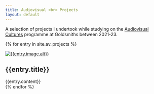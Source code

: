 ```yaml
---
title: Audiovisual <br> Projects
layout: default
---
```

<div id="banner-map" class="map"></div>

<section class = "projects">
  <section class = "description" markdown="1">

A selection of projects I undertook while studying on the [Audiovisual Cultures][website] programme at Goldsmiths between 2021-23.

[website]: https://www.gold.ac.uk/pg/ma-music-audiovisual-cultures/

  </section>

{% for entry in site.av_projects %}
  <article class = "project" id = "{{entry.id}}">
    <a href="{{entry.url}}">
      <img src="{{entry.image.src}}" alt="{{entry.image.alt}}" style="border-color: {{entry.color}};">
    </a>
    <h2 class = "project-title">{{entry.title}}</h2>
    {{entry.content}}

  </article>
{% endfor %}

</section>

<script type="text/javascript">
    let api_key = "9d825669-7c09-49be-89eb-1f4c8a50861d";
    let Stamen_Toner = L.tileLayer(`https://tiles.stadiamaps.com/tiles/stamen_toner/{z}/{x}/{y}{r}.png?api_key=${api_key}`, {
    subdomains: 'abcd',
    minZoom: 0,
    maxZoom: 20,
    ext: 'png'
    });

    let Alidade_Smooth = L.tileLayer(`https://tiles-eu.stadiamaps.com/tiles/alidade_smooth/{z}/{x}/{y}{r}.png?api_key=${api_key}`, {
    subdomains: 'abcd',
    minZoom: 0,
    maxZoom: 20,
    ext: 'png'
    });

    let Alidade_Smooth_Greyscale = L.tileLayer(`https://tiles-eu.stadiamaps.com/tiles/alidade_smooth/{z}/{x}/{y}{r}.png?api_key=${api_key}`, {
    subdomains: 'abcd',
    minZoom: 0,
    maxZoom: 20,
    ext: 'png',
    className: 'alidade_smooth_greyscale'
    });

    var maps = {
    "Stamen Toner": Stamen_Toner,
    "Alidade Smooth" : Alidade_Smooth,
    "Alidade Smooth (greyscale)" : Alidade_Smooth_Greyscale,
    };


    let map = L.map('banner-map', {attributionControl: false, zoomControl: false})
      .setView({'lat': 51.50918512396602, 'lng': -0.12824427831868365}, 10);
    
    map.addLayer(Alidade_Smooth_Greyscale);   
    let layerControl = L.control.layers(maps).addTo(map);

    let layers = {};
    let customLayer, section, filetype;
    let omnivore_loaders = {"kml" : omnivore.kml, "gpx" : omnivore.gpx};

    {% for entry in site.av_projects %}
      {% if entry.kml %}
      customLayer = L.geoJson(null, {
        style: function(feature) {
            return { color: '{{entry.color}}' };
        }
      });
      filetype = "{{entry.kml}}".split(".").slice(-1);
      layers["{{entry.id}}"] = omnivore_loaders[filetype]('{{entry.kml}}', null, customLayer).addTo(map);

      section = document.getElementById("{{entry.id}}");
      section.onmouseover = (e) => {
        map.fitBounds(layers["{{entry.id}}"].getBounds(), {padding: [50,50]});
      }

      {% endif%}
    {% endfor %}


</script>

